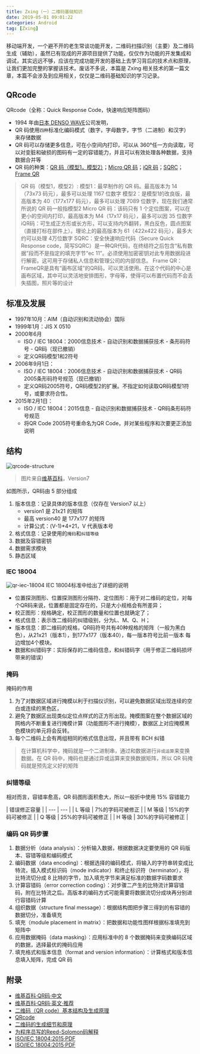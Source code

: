 ```yaml
---
title: Zxing（一）二维码基础知识
date: 2019-05-01 09:01:22
categories: Android
tag: [Zxing]
---
```


移动端开发，一个避不开的老生常谈功能开发，二维码扫描识别（主要）及二维码生成（辅助），虽然已有现成的开源项目提供了功能，仅仅作为功能的开发集成和调试，其实远远不够，应该在完成功能开发的基础上去学习背后的技术点和原理，让我们更加完整的掌握该技术。废话不多说，本篇是 Zxing 相关技术的第一篇文章，本篇不会涉及到应用相关，仅仅是二维码基础知识的学习记录。

<!-- more -->

## QRcode

QRcode（全称：Quick Response Code，快速响应矩阵图码）
* 1994 年由[日本 DENSO WAVE](https://zh.wikipedia.org/wiki/%E9%9B%BB%E8%A3%9D)公司发明，
* QR 码使用`四种`标准化编码模式（数字，字母数字，字节（二进制）和汉字）来存储数据
* QR 码可以存储更多信息，可在小空间内打印，可以从 360°任一方向读取，可以对变脏和破损的图码有一定的容错能力，并且可以有效处理各种数据，支持数据合并等
* QR 码的种类：[QR 码（模型1，模型2）](https://www.qrcode.com/zh/codes/model12.html)；[Micro QR 码](https://www.qrcode.com/zh/codes/microqr.html)；[iQR 码](https://www.qrcode.com/zh/codes/iqr.html)；[SQRC](https://www.qrcode.com/en/codes/sqrc.html)；[Frame QR](https://www.qrcode.com/en/codes/frameqr.html)

>QR 码（模型1，模型2）:
>模型1：最早制作的 QR 码。最高版本为 14（73x73 码元），最多可以处理 1167 位数字
>模型2：是模型1的改良版，最高版本为 40（177x177 码元），最多可以处理 7089 位数字，现在我们通常所说的 QR 码一般指模型2
>Micro QR 码：该码只有 1 个定位图案，可以在更小的空间内打印，最高版本为 M4（17x17 码元），最多可以因 35 位数字
>iQR码：可生成正方形或长方形，可以支持内外翻转，黑白反色，圆点图案（直接打标在部件上）。理论上的最高版本为 61（422x422 码元），最多大约可以处理 4万位数字
>SQRC：安全快速响应代码（Secure Quick Response code，简写SQRC）是一种QR代码，在终结符之后包含“私有数据”段而不是指定的填充字节“ec 11”。必须使用加密密钥对此专用数据段进行解密。这可用于存储私人信息和管理公司的内部信息。
>Frame QR：FrameQR是具有“画布区域”的QR码，可以灵活使用。在这个代码的中心是画布区域，其中可以灵活地安排图形，字母等，使得可以布置代码而不会丢失插图，照片等的设计

## 标准及发展

* 1997年10月：AIM（自动识别和流动协会）国际
* 1999年1月：JIS X 0510
* 2000年6月
    * ISO / IEC 18004：2000信息技术 - 自动识别和数据捕获技术 - 条形码符号 - QR码（现已撤销）
    * 定义QR码模型1和2符号
* 2006年9月1日：
    * ISO / IEC 18004：2006信息技术 - 自动识别和数据捕获技术 - QR码2005条形码符号规范（现已撤销）
    * 定义QR码2005符号，QR码模型2的扩展。不指定如何读取QR码模型1符号，或要求符合性。
* 2015年2月1日：
    * ISO / IEC 18004：2015信息 - 自动识别和数据捕获技术 - QR码条形码符号规范
    * 将QR Code 2005符号重命名为QR Code，并对某些程序和次要更正添加说明

## 结构

![qrcode-structure](https://res.cloudinary.com/incoder/image/upload/v1556733911/blog/QR_Code_Structure_Example.png)
>图片来自[维基百科](https://zh.wikipedia.org/wiki/QR%E7%A2%BC)，Version7

如图所示，QR码由 5 部分组成
1. 版本信息：记录具体的版本信息（仅存在 Version7 以上）
    * version1 是 21x21 的矩阵
    * 最高 version40 是 177x177 的矩阵
    * 计算公式：(V-1)*4+21，V 代表版本号
2. 格式信息：记录使用的`掩码`和`纠错等级`
3. 数据及容错密钥
4. 数据需求模块
5. 静态区域

### IEC 18004

![qr-iec-18004](https://res.cloudinary.com/incoder/image/upload/v1556802979/blog/qr-iec-18004.png)
IEC 18004标准中给出了详细的说明
* 位置探测图形、位置探测图形分隔符、定位图形：用于对二维码的定位，对每个QR码来说，位置都是固定存在的，只是大小规格会有所差异；
* 校正图形：规格确定，校正图形的数量和位置也就确定了；
* 格式信息：表示改二维码的纠错级别，分为L、M、Q、H；
* 版本信息：即二维码的规格，QR码符号共有40种规格的矩阵（一般为黑白色），从21x21（版本1），到177x177（版本40），每一版本符号比前一版本 每边增加4个模块。
* 数据和纠错码字：实际保存的二维码信息，和纠错码字（用于修正二维码损坏带来的错误）

### 掩码

掩码的作用
1. 为了对数据区域进行掩模以利于扫描仪识别，可以避免数据区域出现连续的空白或连续的黑色区，
2. 避免了数据区出现类似定位点样式的正方形出现。掩模图案在整个数据区域的网格内不断重复进行掩模计算（功能图形不进行掩模），数据区上对应掩模黑色模块的单元将会反转。
3. 每个二维码上会有两组相同的格式信息出现，并且带有 BCH 纠错

> 在计算机科学中，掩码就是一个二进制串，通过和数据进行`异或运算`来变换数据。在 QR 码中，掩码也是通过异或运算来变换数据矩阵，所以 QR 码掩码就是预先定义好的矩阵

### 纠错等级

相对而言，容错率愈高，QR 码图形面积愈大，所以一般折中使用 15% 容错能力

|   错误修正容量   |
| --- | --- |
| L 等级 | 7%的字码可被修正 |
| M 等级 | 15%的字码可被修正 |
| Q 等级 | 25%的字码可被修正 |
| H 等级 | 30%的字码可被修正 |

### 编码 QR 码步骤

1. 数据分析（data analysis）：分析输入数据，根据数据决定要使用的 QR 码版本、容错等级和编码模式
2. 编码数据（data encoding）：根据选择的编码模式，将输入的字符串转变成比特流，插入模式标识码（mode indicator）和终止标识符（terminator），将比特流切分成 8 比特的字节，加入填充字节来满足标准的数据字码数要求
3. 计算容错码（error correction coding）：对步骤二产生的比特流计算容错码，附在比特流之后。高版本的编码方式可能需要将数据流切分成块再分别进行容错码计算
4. 组织数据（structure final message）：根据结构图把步骤三得到的有容错的数据切分，准备填充
5. 填充（module placement in matrix）：把数据和功能性图样根据标准填充到矩阵中
6. 应用数据掩码（data masking）：应用标准中的 8 个数据掩码来变换编码区域的数据，选择最优的掩码应用
7. 填充格式和版本信息（format and version information）：计算格式和版本信息填入矩阵，完成 QR 码

## 附录

* [维基百科·QR码·中文](https://zh.wikipedia.org/wiki/QR%E7%A2%BC)
* [维基百科·QR码·英文·推荐](https://en.wikipedia.org/wiki/QR_code)
* [二维码（QR code）基本结构及生成原理](https://blog.csdn.net/u012611878/article/details/53167009)
* [QRcode](https://www.qrcode.com)
* [二维码的生成细节和原理](https://coolshell.cn/articles/10590.html)
* [为程序员写的Reed-Solomon码解释](https://www.jianshu.com/p/8208aad537bb)
* [ISO/IEC 18004:2015·PDF](https://coolshell.cn/articles/10590.html)
* [ISO/IEC 18004:2015·PDF](https://coolshell.cn/articles/10590.html)